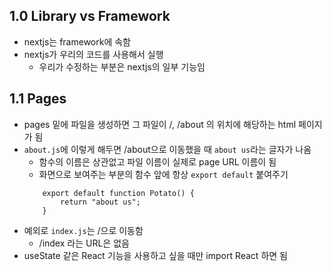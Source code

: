 ## 1.0 Library vs Framework

- nextjs는 framework에 속함
- nextjs가 우리의 코드를 사용해서 실행
  - 우리가 수정하는 부분은 nextjs의 일부 기능임

## 1.1 Pages

- pages 밑에 파일을 생성하면 그 파일이 /, /about 의 위치에 해당하는 html 페이지가 됨
- `about.js`에 이렇게 해두면 /about으로 이동했을 때 `about us`라는 글자가 나옴
  - 함수의 이름은 상관없고 파일 이름이 실제로 page URL 이름이 됨
  - 화면으로 보여주는 부분의 함수 앞에 항상 `export default` 붙여주기
  ```
      export default function Potato() {
          return "about us";
      }
  ```
- 예외로 `index.js`는 /으로 이동함
  - /index 라는 URL은 없음
- useState 같은 React 기능을 사용하고 싶을 때만 import React 하면 됨
